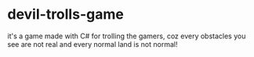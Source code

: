 # devil-trolls-game
it's a game made with C# for trolling the gamers, coz every obstacles you see are not real and every normal land is not normal!
